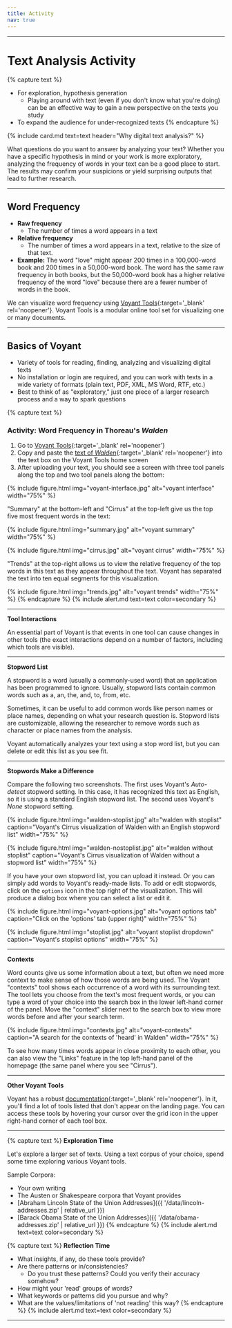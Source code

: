 ```yaml
---
title: Activity
nav: true
---
```


---

# Text Analysis Activity

{% capture text %}
- For exploration, hypothesis generation
    - Playing around with text (even if you don't know what you're doing) can be an effective way to gain a new perspective on the texts you study
- To expand the audience for under-recognized texts
{% endcapture %}
<div class="row justify-content-center">{% include card.md text=text header="Why digital text analysis?" %}</div>

What questions do you want to answer by analyzing your text? 
Whether you have a specific hypothesis in mind or your work is more exploratory, analyzing the frequency of words in your text can be a good place to start. 
The results may confirm your suspicions or yield surprising outputs that lead to further research.

---

## Word Frequency

- **Raw frequency**
    - The number of times a word appears in a text
- **Relative frequency**
    - The number of times a word appears in a text, relative to the size of that text. 
- **Example:** The word "love" might appear 200 times in a 100,000-word book and 200 times in a 50,000-word book. 
The word has the same raw frequency in both books, but the 50,000-word book has a higher relative frequency of the word "love" because there are a fewer number of words in the book.

We can visualize word frequency using [Voyant Tools](https://voyant-tools.org/){:target='_blank' rel='noopener'}. 
Voyant Tools is a modular online tool set for visualizing one or many documents.

---

## Basics of Voyant

- Variety of tools for reading, finding, analyzing and visualizing digital texts
- No installation or login are required, and you can work with texts in a wide variety of formats (plain text, PDF, XML, MS Word, RTF, etc.)
- Best to think of as "exploratory," just one piece of a larger research process and a way to spark questions

{% capture text %}
### Activity: Word Frequency in Thoreau's *Walden*

1. Go to [Voyant Tools](https://voyant-tools.org/){:target='_blank' rel='noopener'}
2. Copy and paste the <a href="https://owikle.github.io/dh-intro/data/walden.txt">text of *Walden*</a>{:target='_blank' rel='noopener'} into the text box on the Voyant Tools home screen
3. After uploading your text, you should see a screen with three tool panels along the top and two tool panels along the bottom:

{% include figure.html img="voyant-interface.jpg" alt="voyant interface" width="75%" %}

"Summary" at the bottom-left and "Cirrus" at the top-left give us the top five most frequent words in the text:

{% include figure.html img="summary.jpg" alt="voyant summary" width="75%" %}

{% include figure.html img="cirrus.jpg" alt="voyant cirrus" width="75%" %}

"Trends" at the top-right allows us to view the relative frequency of the top words in this text as they appear throughout the text. 
Voyant has separated the text into ten equal segments for this visualization.

{% include figure.html img="trends.jpg" alt="voyant trends" width="75%" %}
{% endcapture %}
{% include alert.md text=text color=secondary %}

---

**Tool Interactions**

An essential part of Voyant is that events in one tool can cause changes in other tools (the exact interactions depend on a number of factors, including which tools are visible).

---

**Stopword List**

A stopword is a word (usually a commonly-used word) that an application has been programmed to ignore. 
Usually, stopword lists contain common words such as a, an, the, and, to, from, etc. 

Sometimes, it can be useful to add common words like person names or place names, depending on what your research question is. 
Stopword lists are customizable, allowing the researcher to remove words such as character or place names from the analysis. 

Voyant automatically analyzes your text using a stop word list, but you can delete or edit this list as you see fit.

---

**Stopwords Make a Difference**

Compare the following two screenshots. 
The first uses Voyant's *Auto-detect* stopword setting. 
In this case, it has recognized this text as English, so it is using a standard English stopword list. 
The second uses Voyant's *None* stopword setting.

{% include figure.html img="walden-stoplist.jpg" alt="walden with stoplist" caption="Voyant's Cirrus visualization of Walden with an English stopword list" width="75%" %}

{% include figure.html img="walden-nostoplist.jpg" alt="walden without stoplist" caption="Voyant's Cirrus visualization of Walden without a stopword list" width="75%" %}

If you have your own stopword list, you can upload it instead. 
Or you can simply add words to Voyant's ready-made lists. 
To add or edit stopwords, click on the `options` icon in the top right of the visualization. 
This will produce a dialog box where you can select a list or edit it. 

<div class="text-center">{% include figure.html img="voyant-options.jpg" alt="voyant options tab" caption="Click on the 'options' tab (upper right)" width="75%" %}</div>

{% include figure.html img="stoplist.jpg" alt="voyant stoplist dropdown" caption="Voyant's stoplist options" width="75%" %}

---

**Contexts**

Word counts give us some information about a text, but often we need more context to make sense of how those words are being used. 
The Voyant "contexts" tool shows each occurrence of a word with its surrounding text. 
The tool lets you choose from the text's most frequent words, or you can type a word of your choice into the search box in the lower left-hand corner of the panel. 
Move the "context" slider next to the search box to view more words before and after your search term.

{% include figure.html img="contexts.jpg" alt="voyant-contexts" caption="A search for the contexts of 'heard' in Walden" width="75%" %}

To see how many times words appear in close proximity to each other, you can also view the "Links" feature in the top left-hand panel of the homepage (the same panel where you see "Cirrus"). 

---

**Other Voyant Tools**

Voyant has a robust [documentation](http://docs.voyant-tools.org/tools/){:target='_blank' rel='noopener'}. 
In it, you'll find a lot of tools listed that don't appear on the landing page. 
You can access these tools by hovering your cursor over the grid icon in the upper right-hand corner of each tool box.

---

{% capture text %}
**Exploration Time**

Let's explore a larger set of texts. Using a text corpus of your choice, spend some time exploring various Voyant tools. 

Sample Corpora:
- Your own writing
- The Austen or Shakespeare corpora that Voyant provides
- [Abraham Lincoln State of the Union Addresses]({{ '/data/lincoln-addresses.zip' | relative_url }})
- [Barack Obama State of the Union Addresses]({{ '/data/obama-addresses.zip' | relative_url }})
{% endcapture %}
{% include alert.md text=text color=secondary %}

{% capture text %}
**Reflection Time** 
- What insights, if any, do these tools provide?
- Are there patterns or in/consistencies?
    - Do you trust these patterns? Could you verify their accuracy somehow?
- How might your 'read' groups of words?
- What keywords or patterns did you pursue and why?
- What are the values/limitations of 'not reading' this way?
{% endcapture %}
{% include alert.md text=text color=secondary %}

---